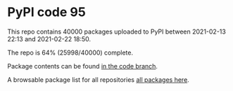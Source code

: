 # PyPI code 95

This repo contains 40000 packages uploaded to PyPI between 
2021-02-13 22:13 and 2021-02-22 18:50.

The repo is 64% (25998/40000) complete.

Package contents can be found [in the code branch](https://github.com/pypi-data/pypi-mirror-95/tree/code/packages).

A browsable package list for all repositories [all packages here](https://pypi-data.github.io/website/repositories/pypi-mirror-95).


